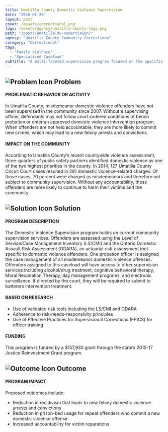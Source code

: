```yaml
---
title: Umatilla County Domestic Violence Supervision
date: "2016-01-28"
layout: post
cover: /assets/correctional.png
logo: /assets/agency/umatilla-county-logo.png
path: "/posts/umatilla-dv-supervision/"
agency: "Umatilla County Community Corrections"
category: "Correctional"
tags:
  - "Family Violence"
  - "Specialized Caseload"
subTitle: "A multi-faceted supervision program focused on the specific needs of DV offenders aims to increase accountability for victim reparation and reduce recidivism and prison bed use."
---
```

## ![Problem Icon](https://github.com/google/material-design-icons/raw/master/alert/1x_web/ic_error_outline_black_48dp.png "Problem") Problem

#### PROBLEMATIC BEHAVIOR OR ACTIVITY

In Umatilla County, misdemeanor domestic violence offenders have not been supervised in the community since 2007. Without a supervising officer, defendants may not follow court-ordered conditions of bench probation or enter an approved domestic violence intervention program. When offenders are not held accountable, they are more likely to commit new crimes, which may lead to a new felony arrests and convictions.

#### IMPACT ON THE COMMUNITY

According to Umatilla County’s recent countywide violence assessment, three-quarters of public safety partners identified domestic violence as one of the two highest priorities in the county. In 2014, 127 Umatilla County Circuit Court cases resulted in 291 domestic violence–related charges. Of those cases, 70 percent were charged as misdemeanors and therefore not subject to community supervision. Without any accountability, these offenders are more likely to continue to harm their victims and the community.

## ![Solution Icon](https://github.com/google/material-design-icons/raw/master/action/1x_web/ic_lightbulb_outline_black_48dp.png "Solution") Solution

#### PROGRAM DESCRIPTION

The Domestic Violence Supervision program builds on current community supervision services. Offenders are assessed using the Level of Service/Case Management Inventory (LS/CMI) and the Ontario Domestic Assault Risk Assessment (ODARA), an actuarial risk-assessment tool specific to domestic violence offenders. One probation officer is assigned the case management of all misdemeanor domestic violence offenses. Offenders assigned to this caseload will have access to other supervision services including alcohol/drug treatment, cognitive behavioral therapy, Moral Reconation Therapy, day management programs, and electronic surveillance. If directed by the court, they will be required to submit to batterers intervention treatment.

#### BASED ON RESEARCH

- Use of validated risk tools including the LS/CMI and ODARA
- Adherence to risk-needs-responsivity principles
- Use of Effective Practices for Supervisional Corrections (EPICS) for officer training

#### FUNDING

This program is funded by a $157,930 grant through the state’s 2015-17 Justice Reinvestment Grant program.

## ![Outcome Icon](https://github.com/google/material-design-icons/raw/master/action/1x_web/ic_view_list_black_48dp.png "Outcome") Outcome

#### PROGRAM IMPACT

Proposed outcomes include:

- Reduction in recidivism that leads to new felony domestic violence arrests and convictions
- Reduction in prison-bed usage for repeat offenders who commit a new domestic violence offense
- Increased accountability for victim reparations
